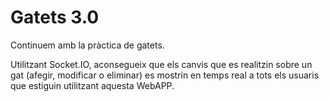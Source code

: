 Gatets 3.0
===================

Continuem amb la pràctica de gatets.

Utilitzant Socket.IO, aconsegueix que els canvis que es realitzin sobre un gat (afegir, modificar o eliminar) es mostrin en temps real a tots els usuaris que estiguin utilitzant aquesta WebAPP.
